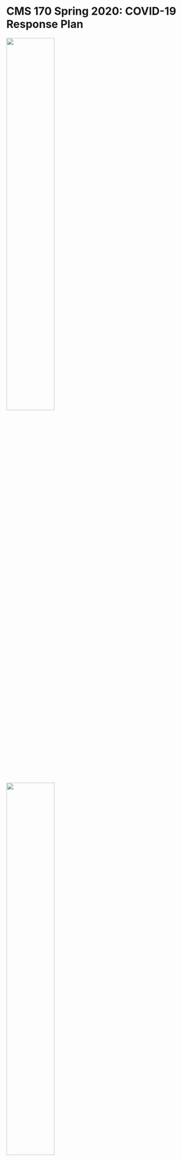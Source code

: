 # CMS 170 Spring 2020: COVID-19 Response Plan

<img src="https://i.chzbgr.com/full/9448823040/hDD42FB11/understand-cdc-s-covid-19-beatles-wanna-hold-hand-cdc-not-advisable-beatles-wanna-hold-hand-cdc-no" width="50%" />

<img src="https://cdn.dopl3r.com//media/memes_files/pj-theberge-atpj-theberge-cdc-wash-your-hands-frequently-neil-diamond-haaaaaands-cdc-coronavirus-is-contagious-neil-diamond-touching-haaaands-cdc-dont-touch-hands-neil-diamond-reaching-ouuuuut-cdc-please-avoid-that-neil-diamond-tou-rnS7Q.jpg" width="50%" />


## Contents

This document describes the changes we'll be making to the class in response to our shift to virtual instruction for the second half of
Spring 2020.

Please read this carefully and let me know if you have questions. It covers:

- Tools we're going to use.
- Updates to our schedule and assignments.
- My plans for delivering content to you.
- How office hours will work.

**Please remember that I'm always available to help you and answer your questions**. The format of our course has changed, but I'm 
still your professor and I'm still committed to helping each of you succeed.

You should always feel free to get in touch with me by e-mail, by Slack (discussed below), or in WebEx. If you need to set up a time
to meet live via WebEx, I'm happy to accomodate that.

## Collaboration

Previously, I'd encouraged you to talk with your classmates about the course work, but to develop all of your submissions indpendently.
Under our new situation, **I don't want you to feel isolated**, so I'm now **encouraging you to collaborate freely** to complete the
course work. To start, I'll group you into teams roughly based on the people that you've been working with in class so far. Think of your team as your remote study group. 

Note that we're not doing "group projects": **please continue to submit your work individually** so I have a record of everything that's 
turned in. You can, if you like, think of this as an environment where we're still completing indvidual assignments, but you're allowed 
to freely discuss and check your work with your fellow students.

I'll start by sending each team an invite to a dedicated Slack group. We'll stay with the initial teams for a couple of weeks: if you 
want rearrange to work with other people or if you'd prefer to work independently after that point then you can feel free to make 
changes.

## Tools

### Slack

Slack is an instant messaging app that's now widely used as a replacement for e-mail in many companies. I've created a Slack
channel for our class, `#cms170-s20`.

Use the invite link posted to Canvas to join the group, then add yourself to the channel. Once you've joined, post a quick intro message and a meme to let me know you've made it.

Slack will be for general discussions, questions about course logistics, check-ins, posting memes and links, etc. It's intended to be a 
way for us to stay engaged with each other and to provide opportunities for casual question and answer sessions and collaboration.

**I won't distribute course content through Slack**.

### GitHub

We'll continue to use this GitHub site, `dansmyers/ProblemSolving2`, to keep distributing class content, handouts, and examples.

### Canvas

We'll keep using Canvas for grades, official course e-mails, and posting course-specific links that I don't want to put on the public 
GitHub.

### WebEx

I'll use WebEx for online office hours, discussed in more detail below.

**I do not plan to lecture synchronously over WebEx**. I know that our initial guidance from the Provost emphasized delivering classes synchronously, but I don't think that format is well-suited for our course. Instead, we will deliver most of the basic course content
asynchronously, using videos and readings, and use video conferencing for check-ins and office hours.

## Updated Course Schedule

<img src="https://imgs.xkcd.com/comics/2010_and_2020_2x.png" width="55%"/>

### Remaining Topics

We have three major topics to get through for the rest of the semester:

- Hash tables
- Stacks and queues
- Trees

If we were in-person, we'd be able to add one more unit on the minimax algorithm, but it won't be feasible to do that in the 
new format. Those of you planning to continue with CMS 270 as your next computer science class will be perfectly well-prepared
if we get through these last three units by the end of the semester.

My plan is to dedicate about two weeks to each unit.


| Unit         | Topic                         | Start  |   End  | Deliverable     |
| -------------|-----------------------------|--------|--------|-----------------|
| 1            | Hash tables          |   3/23 |  4/1 (probably)  | Catch up on ZyBook questions  |
| 2            | Stacks and queues     |   4/1 (probably) |  4/15  | Stack-based interpreter    |
| 3            | Trees         |  4/15  |  End of the Semester  | ???????? (Depends on how far we get)|

### Final Exam

**I haven't decided what to do about the final yet**. Since we skipped the midterm, we should probably do a written final, but I need to
see how the class is going. I'll have more information on this point after the first unit.

### Challenge Projects

Two challenge projects have been posted:

- The challenge version of Project 4, where you could implement your own game.

- Writing a tutorial blog post about an example interview question.

There will be a reflective writing challenge project posted toward the end of the semester and (depending on how we're doing)
one more programming-related project.

## Content Delivery and Office Hours

### Course Content

You'll continue to get GitHub repos assigned through GitHub Classroom that contain the instructions and projects for each unit. I'll
also post a set of videos and other resources onto Canvas.


### Office Hours

I'll use our scheduled class times (11:00 on Tuesdays and Thursdays) for interactive office hours via WebEx. Before each office hour period, I'll post a link to a Google doc that you can use to ask questions that you want to have answered, then use the office hour time to work through each request. I am working on a plan for recording and uploading the WebEx sessions so that you can review them even if you aren't able to join live.

**We will not meet via WebEx during the scheduled lab period on Fridays**. My suggestion is that you block that time out as dedicated work time for this class.


## Suggestions

This is a tough time for all of us. Ultimately, what happens in this class is not the most important thing in the world right now. Our
goal is to get through the rest of the semester with the best experience possible, while managing all of the other craziness that's
happening around us.

Please stay in touch with the class. As Associate Dean Russell told some students in an earlier message, "Now is not the time to turtle."

<img src="https://upload.wikimedia.org/wikipedia/commons/9/99/T.h._hermanni_con_speroni_5.JPG" width="50%" />

*Do not want*.

Keep a healthy schedule and block out some time to work on each of your classes. I recognize that many of you, like my wife and I,
are dealing with additional family responsibilities now that most K-12 schools are closed. **Let me know as soon as possible if there's 
a major issue that's making it hard for you to access the class material or work on the assignments**. We'll try to proceed with as
much flexibility as possible.

We're going to get through this.

<img src="https://urbanmatter.com/chicago/wp-content/uploads/2020/03/complicated-plant-meme.png" width="50%" />
